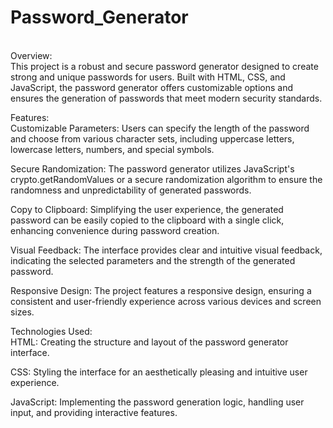 # Password_Generator
<br>
Overview:<br>
This project is a robust and secure password generator designed to create strong and unique passwords for users. Built with HTML, CSS, and JavaScript, the password generator offers customizable options and ensures the generation of passwords that meet modern security standards.<br>

Features:<br>
Customizable Parameters: Users can specify the length of the password and choose from various character sets, including uppercase letters, lowercase letters, numbers, and special symbols.<br>

Secure Randomization: The password generator utilizes JavaScript's crypto.getRandomValues or a secure randomization algorithm to ensure the randomness and unpredictability of generated passwords.<br>

Copy to Clipboard: Simplifying the user experience, the generated password can be easily copied to the clipboard with a single click, enhancing convenience during password creation.<br>

Visual Feedback: The interface provides clear and intuitive visual feedback, indicating the selected parameters and the strength of the generated password.<br>

Responsive Design: The project features a responsive design, ensuring a consistent and user-friendly experience across various devices and screen sizes.<br>

Technologies Used:<br>
HTML: Creating the structure and layout of the password generator interface.<br>

CSS: Styling the interface for an aesthetically pleasing and intuitive user experience.<br>

JavaScript: Implementing the password generation logic, handling user input, and providing interactive features.<br>
